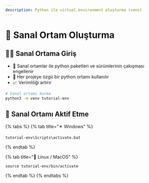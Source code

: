 ```yaml
---
description: Python ile virtual environment oluşturma (venv)
---
```


# 🌇 Sanal Ortam Oluşturma

## 🚴‍♂️ Sanal Ortama Giriş

* 🌇 Sanal ortamlar ile python paketleri ve sürümlerinin çakışması engellenir
* 🦄 Her projeye özgü bir python ortamı kullanılır
* 📈 Verimliliği artırır

```bash
# Sanal ortamı kurma
python3 -m venv tutorial-env
```

## 🐣 Sanal Ortamı Aktif Etme

{% tabs %}
{% tab title="✴️ Windows" %}
```text
tutorial-env\Scripts\activate.bat
```
{% endtab %}

{% tab title="🐧 Linux / MacOS" %}
```text
source tutorial-env/bin/activate
```
{% endtab %}
{% endtabs %}

